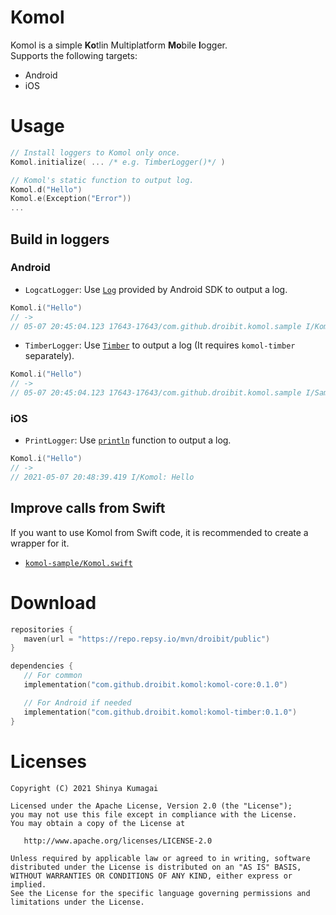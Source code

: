 # Komol

Komol is a simple **Ko**tlin Multiplatform **Mo**bile **l**ogger.  
Supports the following targets:
- Android
- iOS

# Usage

```kotlin
// Install loggers to Komol only once.
Komol.initialize( ... /* e.g. TimberLogger()*/ )

// Komol's static function to output log.
Komol.d("Hello")
Komol.e(Exception("Error"))
...
```

## Build in loggers

### Android
- `LogcatLogger`: Use [`Log`](https://developer.android.com/reference/android/util/Log) provided by Android SDK to output a log.

```kotlin
Komol.i("Hello")
// ->
// 05-07 20:45:04.123 17643-17643/com.github.droibit.komol.sample I/Komol: Hello
```

- `TimberLogger`: Use [`Timber`](https://github.com/JakeWharton/timber) to output a log (It requires `komol-timber` separately).

```kotlin
Komol.i("Hello")
// ->
// 05-07 20:45:04.123 17643-17643/com.github.droibit.komol.sample I/SampleApplication: Hello
```

### iOS
- `PrintLogger`: Use [`println`](https://kotlinlang.org/api/latest/jvm/stdlib/kotlin.io/println.html) function to output a log.
```kotlin
Komol.i("Hello")
// ->
// 2021-05-07 20:48:39.419 I/Komol: Hello
```

## Improve calls from Swift
If you want to use Komol from Swift code, it is recommended to create a wrapper for it.
- [`komol-sample/Komol.swift`](https://github.com/droibit/komol/blob/master/komol-sample/ios/Sources/Utils/Komol.swift)

# Download

```kotlin
repositories {
   maven(url = "https://repo.repsy.io/mvn/droibit/public")
}

dependencies {
   // For common
   implementation("com.github.droibit.komol:komol-core:0.1.0")

   // For Android if needed
   implementation("com.github.droibit.komol:komol-timber:0.1.0")
}
```

# Licenses

    Copyright (C) 2021 Shinya Kumagai

    Licensed under the Apache License, Version 2.0 (the "License");
    you may not use this file except in compliance with the License.
    You may obtain a copy of the License at

       http://www.apache.org/licenses/LICENSE-2.0

    Unless required by applicable law or agreed to in writing, software
    distributed under the License is distributed on an "AS IS" BASIS,
    WITHOUT WARRANTIES OR CONDITIONS OF ANY KIND, either express or implied.
    See the License for the specific language governing permissions and
    limitations under the License.